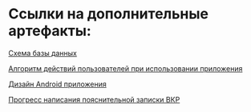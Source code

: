# Ссылки на дополнительные артефакты:

[Схема базы данных](https://drive.google.com/file/d/1pVdgvuwB3VpBqnsvqyPJU5w0eBlVCc8O/view?usp=sharing)

[Алгоритм действий пользователей при использовании приложения](https://drive.google.com/file/d/1NWTEfv3fl_FEinL99ySbeNEeiOd7UBEj/view?usp=sharing)

[Дизайн Android приложения](https://www.figma.com/file/yIlZ4XBCOfZyUHyfqv5V2C/Android-app-design?node-id=0%3A1)

[Прогресс написания пояснительной записки ВКР](https://ru.overleaf.com/read/wxkjtjpmdggw)